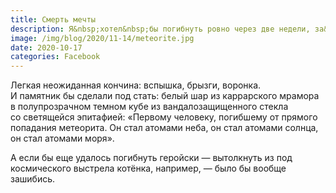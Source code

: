 ```yaml
---
title: Смерть мечты
description: Я&nbsp;хотел&nbsp;бы погибнуть ровно через две недели, за&nbsp;день до&nbsp;<span class="nobr">50-летия</span> в&nbsp;результате прямого попадания метеорита.
image: /img/blog/2020/11-14/meteorite.jpg
date: 2020-10-17
categories: Facebook
---
```


Легкая неожиданная кончина: вспышка, брызги, воронка. И&nbsp;памятник&nbsp;бы сделали под стать: белый шар из&nbsp;каррарского мрамора в&nbsp;полупрозрачном темном кубе из&nbsp;вандалозащищенного стекла со&nbsp;светящейся эпитафией: «Первому человеку, погибшему от&nbsp;прямого попадания метеорита. Он&nbsp;стал атомами неба, он&nbsp;стал атомами солнца, он&nbsp;стал атомами моря».

А&nbsp;если&nbsp;бы еще удалось погибнуть геройски&nbsp;— вытолкнуть из&nbsp;под космического выстрела котёнка, например,&nbsp;— было&nbsp;бы вообще зашибись.
